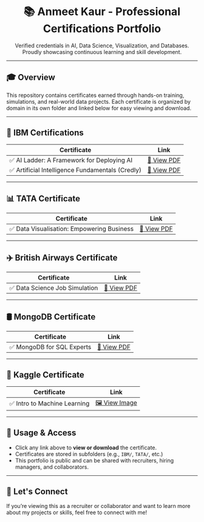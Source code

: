 <h1 align="center">📚 Anmeet Kaur - Professional Certifications Portfolio</h1>

<p align="center">
  Verified credentials in AI, Data Science, Visualization, and Databases.<br>
  Proudly showcasing continuous learning and skill development.
</p>

---

## 🎓 Overview

This repository contains certificates earned through hands-on training, simulations, and real-world data projects. Each certificate is organized by domain in its own folder and linked below for easy viewing and download.

---

## 🧠 IBM Certifications

| Certificate | Link |
|------------|------|
| ✅ AI Ladder: A Framework for Deploying AI | [📄 View PDF](./IBM/AI_Ladder_Deployment.pdf) |
| ✅ Artificial Intelligence Fundamentals (Credly) | [📄 View PDF](./IBM/AI_Fundamentals_Credly.pdf) |

---

## 📊 TATA Certificate

| Certificate | Link |
|------------|------|
| ✅ Data Visualisation: Empowering Business | [📄 View PDF](./TATA/Data_Visualization_Forage.pdf) |

---

## ✈️ British Airways Certificate

| Certificate | Link |
|------------|------|
| ✅ Data Science Job Simulation | [📄 View PDF](./British_Airways/Data_Science_Simulation.pdf) |

---

## 🛢️ MongoDB Certificate

| Certificate | Link |
|------------|------|
| ✅ MongoDB for SQL Experts | [📄 View PDF](./MongoDB/MongoDB_SQL_Experts.pdf) |

---

## 🤖 Kaggle Certificate

| Certificate | Link |
|------------|------|
| ✅ Intro to Machine Learning | [🖼️ View Image](./Kaggle/Intro_to_Machine_Learning.png) |

---

## 🔗 Usage & Access

- Click any link above to **view or download** the certificate.
- Certificates are stored in subfolders (e.g., `IBM/`, `TATA/`, etc.)
- This portfolio is public and can be shared with recruiters, hiring managers, and collaborators.

---

## 🙌 Let's Connect

If you’re viewing this as a recruiter or collaborator and want to learn more about my projects or skills, feel free to connect with me!

